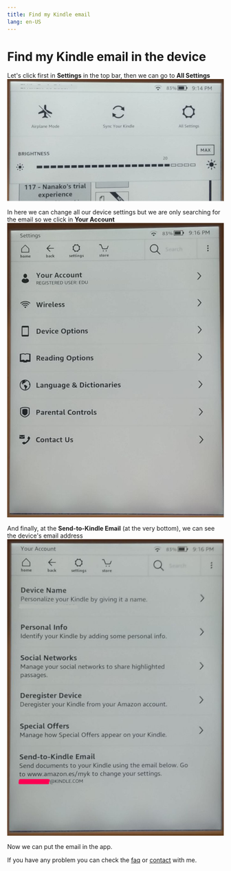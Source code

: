 ```yaml
---
title: Find my Kindle email
lang: en-US
---
```

<!--- Remember to update the getting-started.md page as it contains this page in it -->
# Find my Kindle email in the device
Let's click first in **Settings** in the top bar, then we can go to **All Settings**  
![kindle_main_menu](/assets/media/kindle_main_menu.png)  

In here we can change all our device settings but we are only searching for the email so we click in **Your Account**  
![kindle_settings_menu](/assets/media/kindle_settings_menu.png)  

And finally, at the **Send-to-Kindle Email** (at the very bottom), we can see the device's email address
![kindle_account_menu](/assets/media/kindle_account_menu.png)  

Now we can put the email in the app.  

If you have any problem you can check the [faq](/help/faq.md) or [contact](/pages/contact.md) with me.